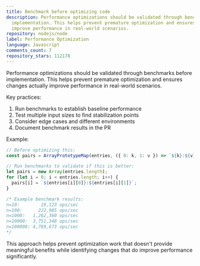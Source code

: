 ```yaml
---
title: Benchmark before optimizing code
description: Performance optimizations should be validated through benchmarks before
  implementation. This helps prevent premature optimization and ensures changes actually
  improve performance in real-world scenarios.
repository: nodejs/node
label: Performance Optimization
language: Javascript
comments_count: 7
repository_stars: 112178
---
```


Performance optimizations should be validated through benchmarks before implementation. This helps prevent premature optimization and ensures changes actually improve performance in real-world scenarios.

Key practices:
1. Run benchmarks to establish baseline performance
2. Test multiple input sizes to find stabilization points
3. Consider edge cases and different environments
4. Document benchmark results in the PR

Example:
```javascript
// Before optimizing this:
const pairs = ArrayPrototypeMap(entries, ({ 0: k, 1: v }) => `${k}:${v}`);

// Run benchmarks to validate if this is better:
let pairs = new Array(entries.length);
for (let i = 0; i < entries.length; i++) {
  pairs[i] = `${entries[i][0]}:${entries[i][1]}`;
}

/* Example benchmark results:
n=10:        19,123 ops/sec
n=100:      222,985 ops/sec
n=1000:   1,262,360 ops/sec
n=10000:  3,751,348 ops/sec
n=100000: 4,789,673 ops/sec
*/
```

This approach helps prevent optimization work that doesn't provide meaningful benefits while identifying changes that do improve performance significantly.